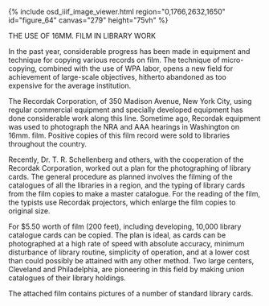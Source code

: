 {% include osd_iiif_image_viewer.html region="0,1766,2632,1650" id="figure_64" canvas="279" height="75vh" %}

THE USE OF 16MM. FILM IN LIBRARY WORK

In the past year, considerable progress has been made in equipment and 
technique for copying various records on film. The technique of micro-copying, 
combined with the use of WPA labor, opens a new field for achievement of large-scale objectives, hitherto abandoned as too expensive for the average institution. 

The Recordak Corporation, of 350 Madison Avenue, New York City, 
using regular commercial equipment and specially developed equipment has done 
considerable work along this line. Sometime ago, Recordak equipment was used 
to photograph the NRA and AAA hearings in Washington on 16mm. film. Positive copies of this film record were sold to libraries throughout the country. 

Recently, Dr. T. R. Schellenberg and others, with the cooperation of the 
Recordak Corporation, worked out a plan for the photographing of library cards. 
The general procedure as planned involves the filming of the catalogues of all the 
libraries in a region, and the typing of library cards from the film copies to make a 
master catalogue. For the reading of the film, the typists use Recordak projectors, 
which enlarge the film copies to original size. 

For $5.50 worth of film (200 feet), including developing, 10,000 library 
catalogue cards can be copied. The plan is ideal, as cards can be photographed at 
a high rate of speed with absolute accuracy, minimum disturbance of library 
routine, simplicity of operation, and at a lower cost than could possibly be 
attained with any other method. Two large centers, Cleveland and Philadelphia, 
are pioneering in this field by making union catalogues of their library holdings. 

The attached film contains pictures of a number of standard library cards. 
